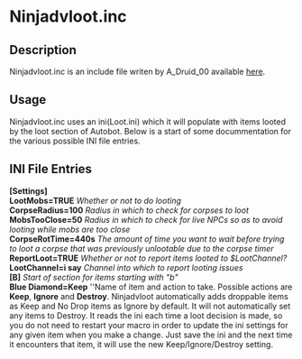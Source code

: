 # Ninjadvloot.inc

## Description

Ninjadvloot.inc is an include file writen by A\_Druid\_00 available [here](https://macroquest.org/phpBB3/viewtopic.php?t=12578).

## Usage

Ninjadvloot.inc uses an ini(Loot.ini) which it will populate with items looted by the loot section of Autobot. Below is a start of some docummentation for the various possible INI file entries.

## INI File Entries

**[Settings]**  
**LootMobs=TRUE** _Whether or not to do looting_  
**CorpseRadius=100** _Radius in which to check for corpses to loot_  
**MobsTooClose=50** _Radius in which to check for live NPCs so as to avoid looting while mobs are too close_  
**CorpseRotTime=440s** _The amount of time you want to wait before trying to loot a corpse that was previously unlootable due to the corpse timer_  
**ReportLoot=TRUE** _Whether or not to report items looted to $LootChannel?_  
**LootChannel=i say** _Channel into which to report looting issues_  
**[B]** _Start of section for items starting with "b"_  
**Blue Diamond=Keep** ''Name of item and action to take. Possible actions are **Keep**, **Ignore** and **Destroy**. Ninjadvloot automatically adds droppable items as Keep and No Drop items as Ignore by default. It will not automatically set any items to Destroy. It reads the ini each time a loot decision is made, so you do not need to restart your macro in order to update the ini settings for any given item when you make a change. Just save the ini and the next time it encounters that item, it will use the new Keep/Ignore/Destroy setting.

